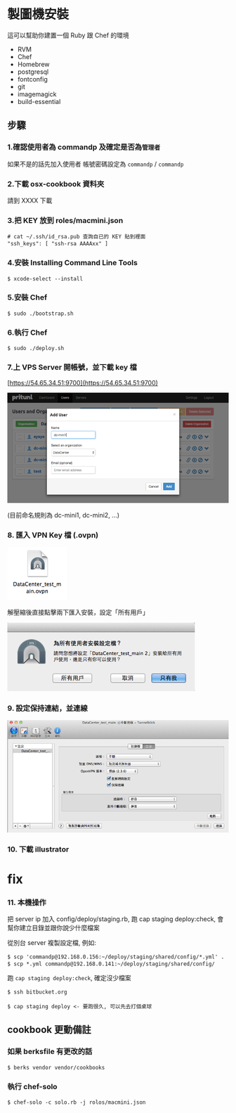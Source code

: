 # 製圖機安裝

這可以幫助你建置一個 Ruby 跟 Chef 的環境

* RVM
* Chef
* Homebrew
* postgresql
* fontconfig
* git
* imagemagick
* build-essential

## 步驟

### 1.確認使用者為 commandp 及確定是否為`管理者`

如果不是的話先加入使用者 帳號密碼設定為 `commandp` / `commandp`


### 2.下載 osx-cookbook 資料夾

請到 XXXX 下載

### 3.把 KEY 放到 roles/macmini.json

    # cat ~/.ssh/id_rsa.pub 查詢自已的 KEY 貼到裡面
    "ssh_keys": [ "ssh-rsa AAAAxx" ]

### 4.安裝 Installing Command Line Tools

    $ xcode-select --install

### 5.安裝 Chef

    $ sudo ./bootstrap.sh

### 6.執行 Chef

    $ sudo ./deploy.sh

### 7.上 VPS Server 開帳號，並下載 key 檔

[https://54.65.34.51:9700](https://54.65.34.51:9700)

![](doc/001.png)

(目前命名規則為 dc-mini1, dc-mini2, ...)


### 8. 匯入 VPN Key 檔 (.ovpn)

![](doc/002.png)

解壓縮後直接點擊兩下匯入安裝，設定「所有用戶」

![](doc/003.png)

### 9. 設定保持連結，並連線

![](doc/004.png)

### 10. 下載 illustrator

# fix


### 11. 本機操作

把 server ip 加入 config/deploy/staging.rb, 跑 cap staging deploy:check, 會幫你建立目錄並跟你說少什麼檔案

從別台 server 複製設定檔, 例如:

    $ scp 'commandp@192.168.0.156:~/deploy/staging/shared/config/*.yml' .
    $ scp *.yml commandp@192.168.0.141:~/deploy/staging/shared/config/

跑 `cap staging deploy:check`, 確定沒少檔案

    $ ssh bitbucket.org

    $ cap staging deploy <- 要跑很久, 可以先去打個桌球



## cookbook 更動備註

### 如果 berksfile 有更改的話

    $ berks vendor vendor/cookbooks

### 執行 chef-solo

    $ chef-solo -c solo.rb -j rolos/macmini.json

